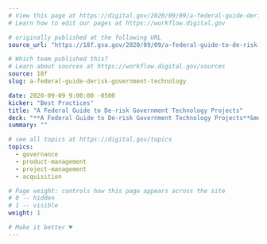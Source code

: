 ```yaml
---
# View this page at https://digital.gov/2020/09/09/a-federal-guide-derisk-government-technology
# Learn how to edit our pages at https://workflow.digital.gov

# originally published at the following URL
source_url: "https://18f.gsa.gov/2020/09/09/a-federal-guide-to-de-risk-government-technology-projects/"

# Which team published this?
# Learn about sources at https://workflow.digital.gov/sources
source: 18f
slug: a-federal-guide-derisk-government-technology

date: 2020-09-09 9:00:00 -0500
kicker: "Best Practices"
title: "A Federal Guide to De-risk Government Technology Projects"
deck: "**A Federal Guide to De-risk Government Technology Projects**&mdash;Written for cross-functional teams delivering IT services to their users, the Federal Field Guide to De-risk Government Technology offers guidance to federal agencies on how to structure software development teams, write contracts, and oversee agile software activities to reduce risks and improve outcomes for end-users."
summary: ""

# see all topics at https://digital.gov/topics
topics: 
  - governance
  - product-management
  - project-management
  - acquisition

# Page weight: controls how this page appears across the site
# 0 -- hidden
# 1 -- visible
weight: 1

# Make it better ♥
---
```

